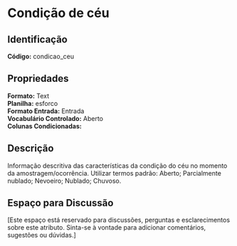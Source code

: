 # Condição de céu

## Identificação
**Código:** condicao_ceu

## Propriedades
**Formato:** Text  
**Planilha:** esforco  
**Formato Entrada:** Entrada  
**Vocabulário Controlado:** Aberto  
**Colunas Condicionadas:**   

## Descrição
Informação descritiva das características da condição do céu no momento da amostragem/ocorrência. Utilizar termos padrão: Aberto; Parcialmente nublado; Nevoeiro; Nublado; Chuvoso.

## Espaço para Discussão
[Este espaço está reservado para discussões, perguntas e esclarecimentos sobre este atributo. Sinta-se à vontade para adicionar comentários, sugestões ou dúvidas.]
